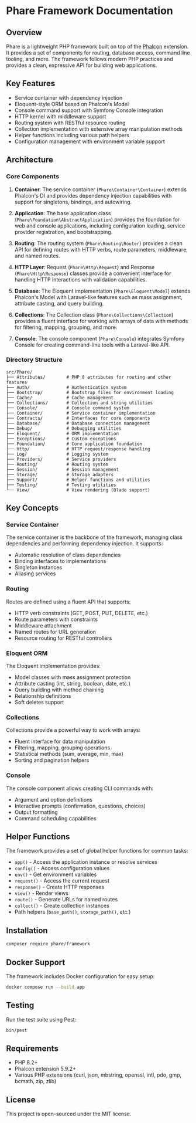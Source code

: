 # Phare Framework Documentation

## Overview

Phare is a lightweight PHP framework built on top of the [Phalcon](https://phalcon.io/) extension. It provides a set of components for routing, database access, command line tooling, and more. The framework follows modern PHP practices and provides a clean, expressive API for building web applications.

## Key Features

- Service container with dependency injection
- Eloquent-style ORM based on Phalcon's Model
- Console command support with Symfony Console integration
- HTTP kernel with middleware support
- Routing system with RESTful resource routing
- Collection implementation with extensive array manipulation methods
- Helper functions including various path helpers
- Configuration management with environment variable support

## Architecture

### Core Components

1. **Container**: The service container (`Phare\Container\Container`) extends Phalcon's DI and provides dependency injection capabilities with support for singletons, bindings, and autowiring.

2. **Application**: The base application class (`Phare\Foundation\AbstractApplication`) provides the foundation for web and console applications, including configuration loading, service provider registration, and bootstrapping.

3. **Routing**: The routing system (`Phare\Routing\Router`) provides a clean API for defining routes with HTTP verbs, route parameters, middleware, and named routes.

4. **HTTP Layer**: Request (`Phare\Http\Request`) and Response (`Phare\Http\Response`) classes provide a convenient interface for handling HTTP interactions with validation capabilities.

5. **Database**: The Eloquent implementation (`Phare\Eloquent\Model`) extends Phalcon's Model with Laravel-like features such as mass assignment, attribute casting, and query building.

6. **Collections**: The Collection class (`Phare\Collections\Collection`) provides a fluent interface for working with arrays of data with methods for filtering, mapping, grouping, and more.

7. **Console**: The console component (`Phare\Console`) integrates Symfony Console for creating command-line tools with a Laravel-like API.

### Directory Structure

```
src/Phare/
├── Attributes/        # PHP 8 attributes for routing and other features
├── Auth/              # Authentication system
├── Bootstrap/         # Bootstrap files for environment loading
├── Cache/             # Cache management
├── Collections/       # Collection and string utilities
├── Console/           # Console command system
├── Container/         # Service container implementation
├── Contracts/         # Interfaces for core components
├── Database/          # Database connection management
├── Debug/             # Debugging utilities
├── Eloquent/          # ORM implementation
├── Exceptions/        # Custom exceptions
├── Foundation/        # Core application foundation
├── Http/              # HTTP request/response handling
├── Log/               # Logging system
├── Providers/         # Service providers
├── Routing/           # Routing system
├── Session/           # Session management
├── Storage/           # Storage adapters
├── Support/           # Helper functions and utilities
├── Testing/           # Testing utilities
└── View/              # View rendering (Blade support)
```

## Key Concepts

### Service Container

The service container is the backbone of the framework, managing class dependencies and performing dependency injection. It supports:

- Automatic resolution of class dependencies
- Binding interfaces to implementations
- Singleton instances
- Aliasing services

### Routing

Routes are defined using a fluent API that supports:

- HTTP verb constraints (GET, POST, PUT, DELETE, etc.)
- Route parameters with constraints
- Middleware attachment
- Named routes for URL generation
- Resource routing for RESTful controllers

### Eloquent ORM

The Eloquent implementation provides:

- Model classes with mass assignment protection
- Attribute casting (int, string, boolean, date, etc.)
- Query building with method chaining
- Relationship definitions
- Soft deletes support

### Collections

Collections provide a powerful way to work with arrays:

- Fluent interface for data manipulation
- Filtering, mapping, grouping operations
- Statistical methods (sum, average, min, max)
- Sorting and pagination helpers

### Console

The console component allows creating CLI commands with:

- Argument and option definitions
- Interactive prompts (confirmation, questions, choices)
- Output formatting
- Command scheduling capabilities

## Helper Functions

The framework provides a set of global helper functions for common tasks:

- `app()` - Access the application instance or resolve services
- `config()` - Access configuration values
- `env()` - Get environment variables
- `request()` - Access the current request
- `response()` - Create HTTP responses
- `view()` - Render views
- `route()` - Generate URLs for named routes
- `collect()` - Create collection instances
- Path helpers (`base_path()`, `storage_path()`, etc.)

## Installation

```bash
composer require phare/framework
```

## Docker Support

The framework includes Docker configuration for easy setup:

```bash
docker compose run --build app
```

## Testing

Run the test suite using Pest:

```bash
bin/pest
```

## Requirements

- PHP 8.2+
- Phalcon extension 5.9.2+
- Various PHP extensions (curl, json, mbstring, openssl, intl, pdo, gmp, bcmath, zip, zlib)

## License

This project is open-sourced under the MIT license.